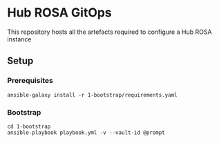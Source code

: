 # Hub ROSA GitOps
This repository hosts all the artefacts required to configure a Hub ROSA instance

## Setup

### Prerequisites
```
ansible-galaxy install -r 1-bootstrap/requirements.yaml
```

### Bootstrap
```
cd 1-bootstrap
ansible-playbook playbook.yml -v --vault-id @prompt
```